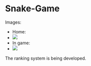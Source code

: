 # Snake-Game

Images:
  - Home: 
  - ![](https://github.com/vitormanoelcsantos/Snake-Game-Images/blob/master/game.png)
  - In game:
  - ![](https://github.com/vitormanoelcsantos/Snake-Game-Images/blob/master/ingame.png)
  
The ranking system is being developed.
